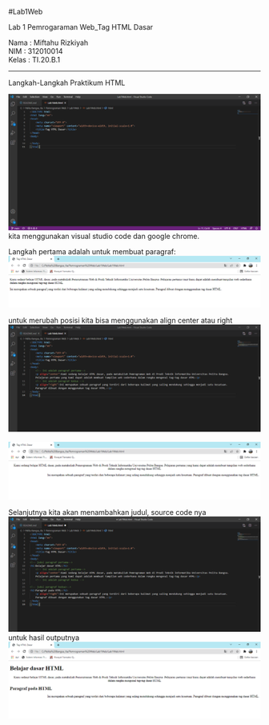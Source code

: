 #Lab1Web

Lab 1 Pemrogaraman Web_Tag HTML Dasar

Nama  : Miftahu Rizkiyah <br>
NIM   : 312010014 <br>
Kelas : TI.20.B.1 <br>

-----------------------------------------
Langkah-Langkah Praktikum HTML


![input awal](https://github.com/miftahurizkiyah/Lab1Web/blob/master/Photo/SS1.PNG)
kita menggunakan visual studio code dan google chrome.

Langkah pertama adalah untuk membuat paragraf: <br>
![Git Pict](https://github.com/miftahurizkiyah/Lab1Web/blob/master/Photo/Membuat_Paragraf.PNG)
<br>

untuk merubah posisi kita bisa menggunakan align center atau right <br>
![Git Pict](https://github.com/miftahurizkiyah/Lab1Web/blob/master/Photo/Input_Align.PNG)
<br>
<br>
![Git Pict](https://github.com/miftahurizkiyah/Lab1Web/blob/master/Photo/align.PNG)


Selanjutnya kita akan menambahkan judul, source code nya <br>
![Git Pict](https://github.com/miftahurizkiyah/Lab1Web/blob/master/Photo/Input_Tambahjudul.PNG)
<br>
untuk hasil outputnya <br>
![Git Pict](https://github.com/miftahurizkiyah/Lab1Web/blob/master/Photo/Output_tambahjudul.PNG)







